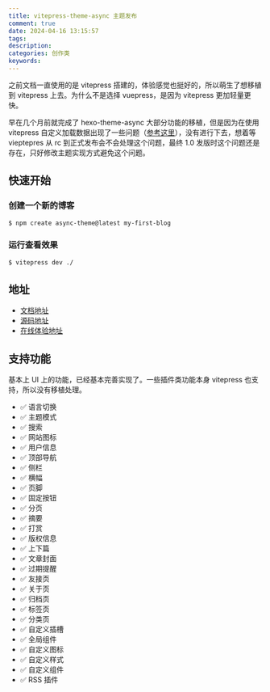 ```yaml
---
title: vitepress-theme-async 主题发布
comment: true
date: 2024-04-16 13:15:57
tags:
description:
categories: 创作类
keywords:
---
```


之前文档一直使用的是 vitepress 搭建的，体验感觉也挺好的，所以萌生了想移植到 vitepress 上去。为什么不是选择 vuepress，是因为 vitepress 更加轻量更快。

<!-- more -->

早在几个月前就完成了 hexo-theme-async 大部分功能的移植，但是因为在使用 vitepress 自定义加载数据出现了一些问题（[参考这里](https://github.com/vuejs/vitepress/issues/3185)），没有进行下去，想着等 vieptepres 从 rc 到正式发布会不会处理这个问题，最终 1.0 发版时这个问题还是存在，只好修改主题实现方式避免这个问题。

## 快速开始

### 创建一个新的博客

```bash
$ npm create async-theme@latest my-first-blog
```

### 运行查看效果

```bash
$ vitepress dev ./
```

## 地址

-   [文档地址](https://vitepress-theme-async.imalun.com/)
-   [源码地址](https://github.com/MaLuns/vitepress-theme-async)
-   [在线体验地址](https://stackblitz.com/edit/vitejs-vite-fwgwrx?embed=1&theme=dark&view=editor)

## 支持功能

基本上 UI 上的功能，已经基本完善实现了。一些插件类功能本身 vitepress 也支持，所以没有移植处理。

-   ✅ 语言切换
-   ✅ 主题模式
-   ✅ 搜索
-   ✅ 网站图标
-   ✅ 用户信息
-   ✅ 顶部导航
-   ✅ 侧栏
-   ✅ 横幅
-   ✅ 页脚
-   ✅ 固定按钮
-   ✅ 分页
-   ✅ 摘要
-   ✅ 打赏
-   ✅ 版权信息
-   ✅ 上下篇
-   ✅ 文章封面
-   ✅ 过期提醒
-   ✅ 友接页
-   ✅ 关于页
-   ✅ 归档页
-   ✅ 标签页
-   ✅ 分类页
-   ✅ 自定义插槽
-   ✅ 全局组件
-   ✅ 自定义图标
-   ✅ 自定义样式
-   ✅ 自定义组件
-   ✅ RSS 插件
